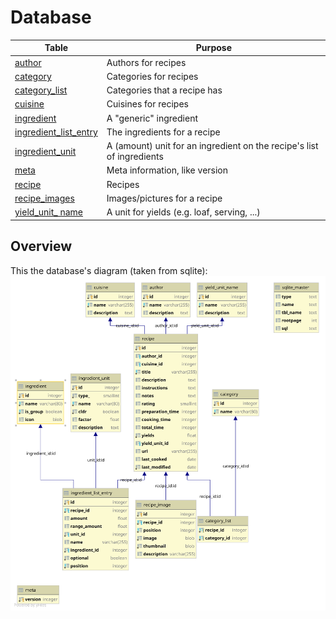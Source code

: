 # Database
Table | Purpose
-----|-------
| [author](../../src/qisit/core/db/data/author.py) | Authors for recipes |
| [category](../../src/qisit/core/db/data/category.py) | Categories for recipes | 
| [category_list](../../src/qisit/core/db/data/category_list.py) | Categories that a recipe has |
| [cuisine](../../src/qisit/core/db/data/cuisine.py) | Cuisines for recipes | 
| [ingredient](../../src/qisit/core/db/data/ingredient.py) | A "generic" ingredient  |
| [ingredient_list_entry](../../src/qisit/core/db/data/ingredient_list_entry.py) | The ingredients for a recipe |
| [ingredient_unit](../../src/qisit/core/db/data/ingredient_unit) | A (amount) unit for an ingredient on the recipe's list of ingredients |
| [meta](../../src/qisit/core/db/data/meta.py) | Meta information, like version |
| [recipe](../../src/qisit/core/db/data/recipe.py) | Recipes |
| [recipe_images](../../src/qisit/core/db/data/recipe_image.py) | Images/pictures for a recipe |
| [yield_unit_ name](../../src/qisit/core/db/data/yield_unit_name.py) | A unit for yields (e.g. loaf, serving, ...)

## Overview
This the database's diagram (taken from sqlite):
![Overview](overview.svg)